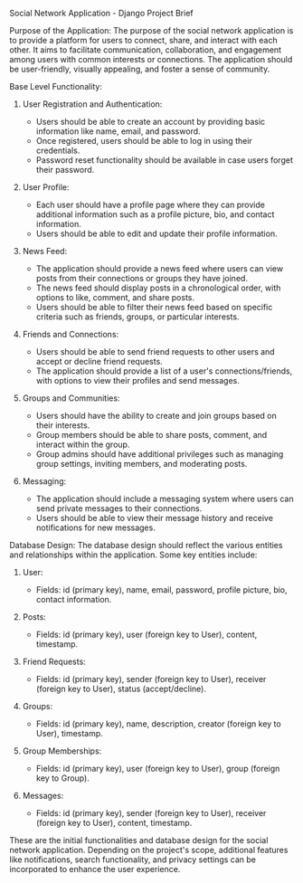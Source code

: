 Social Network Application - Django Project Brief

Purpose of the Application:
The purpose of the social network application is to provide a platform for users to connect, share, and interact with each other. It aims to facilitate communication, collaboration, and engagement among users with common interests or connections. The application should be user-friendly, visually appealing, and foster a sense of community.

Base Level Functionality:
1. User Registration and Authentication:
   - Users should be able to create an account by providing basic information like name, email, and password.
   - Once registered, users should be able to log in using their credentials.
   - Password reset functionality should be available in case users forget their password.

2. User Profile:
   - Each user should have a profile page where they can provide additional information such as a profile picture, bio, and contact information.
   - Users should be able to edit and update their profile information.

3. News Feed:
   - The application should provide a news feed where users can view posts from their connections or groups they have joined.
   - The news feed should display posts in a chronological order, with options to like, comment, and share posts.
   - Users should be able to filter their news feed based on specific criteria such as friends, groups, or particular interests.

4. Friends and Connections:
   - Users should be able to send friend requests to other users and accept or decline friend requests.
   - The application should provide a list of a user's connections/friends, with options to view their profiles and send messages.

5. Groups and Communities:
   - Users should have the ability to create and join groups based on their interests.
   - Group members should be able to share posts, comment, and interact within the group.
   - Group admins should have additional privileges such as managing group settings, inviting members, and moderating posts.

6. Messaging:
   - The application should include a messaging system where users can send private messages to their connections.
   - Users should be able to view their message history and receive notifications for new messages.

Database Design:
The database design should reflect the various entities and relationships within the application. Some key entities include:

1. User:
   - Fields: id (primary key), name, email, password, profile picture, bio, contact information.

2. Posts:
   - Fields: id (primary key), user (foreign key to User), content, timestamp.

3. Friend Requests:
   - Fields: id (primary key), sender (foreign key to User), receiver (foreign key to User), status (accept/decline).

4. Groups:
   - Fields: id (primary key), name, description, creator (foreign key to User), timestamp.

5. Group Memberships:
   - Fields: id (primary key), user (foreign key to User), group (foreign key to Group).

6. Messages:
   - Fields: id (primary key), sender (foreign key to User), receiver (foreign key to User), content, timestamp.

These are the initial functionalities and database design for the social network application. Depending on the project's scope, additional features like notifications, search functionality, and privacy settings can be incorporated to enhance the user experience.